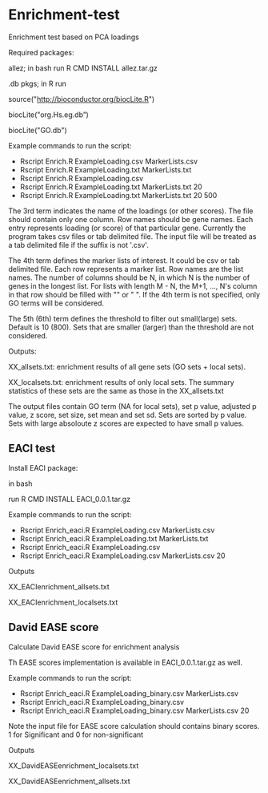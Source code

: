 # Enrichment-test
Enrichment test based on PCA loadings

Required packages:

allez; in bash run R CMD INSTALL allez.tar.gz

.db pkgs; in R run

source("http://bioconductor.org/biocLite.R")

biocLite("org.Hs.eg.db”)

biocLite("GO.db")


Example commands to run the script:
- Rscript Enrich.R ExampleLoading.csv MarkerLists.csv
- Rscript Enrich.R ExampleLoading.txt MarkerLists.txt
- Rscript Enrich.R ExampleLoading.csv 
- Rscript Enrich.R ExampleLoading.txt MarkerLists.txt 20
- Rscript Enrich.R ExampleLoading.txt MarkerLists.txt 20 500

The 3rd term indicates the name of the loadings (or other scores). 
The file should contain only one column. Row names should be gene names. Each entry represents loading (or score) 
of that particular gene.
Currently the program takes csv files or tab delimited file.
The input file will be treated as a tab delimited file if the suffix is not '.csv'.

The 4th term defines the marker lists of interest. It could be csv or tab delimited file. Each row represents a marker list. 
Row names are the list names. The number of columns should be N, in which N is the number of genes in the longest list. 
For lists with length M - N, the M+1, ..., N's column in that row should be filled with "" or " ". If the 4th term
is not specified, only GO terms will be considered.

The 5th (6th) term defines the threshold to filter out small(large) sets. Default is 10 (800). Sets that are smaller (larger) than the threshold are not considered.

Outputs:

XX_allsets.txt: enrichment results of all gene sets (GO sets + local sets). 

XX_localsets.txt: enrichment results of only local sets. The summary statistics of these sets are the same as those in the XX_allsets.txt

The output files contain GO term (NA for local sets), set p value, adjusted p value, z score, set size, set mean and set sd. Sets are sorted by p value. Sets with large absoloute z scores are expected to have small p values.


## EACI test
Install EACI package:

in bash

run R CMD INSTALL EACI_0.0.1.tar.gz



Example commands to run the script:
- Rscript Enrich_eaci.R ExampleLoading.csv MarkerLists.csv
- Rscript Enrich_eaci.R ExampleLoading.txt MarkerLists.txt
- Rscript Enrich_eaci.R ExampleLoading.csv 
- Rscript Enrich_eaci.R ExampleLoading.csv MarkerLists.csv 20


Outputs

XX_EACIenrichment_allsets.txt

XX_EACIenrichment_localsets.txt

## David EASE score

Calculate David EASE score for enrichment analysis

Th EASE scores implementation is available in EACI_0.0.1.tar.gz as well.

Example commands to run the script:
- Rscript Enrich_eaci.R ExampleLoading_binary.csv MarkerLists.csv
- Rscript Enrich_eaci.R ExampleLoading_binary.csv
- Rscript Enrich_eaci.R ExampleLoading_binary.csv MarkerLists.csv 20

Note the input file for EASE score calculation should contains binary scores. 1 for Significant and 0 for non-significant

Outputs

XX_DavidEASEenrichment_localsets.txt

XX_DavidEASEenrichment_allsets.txt




